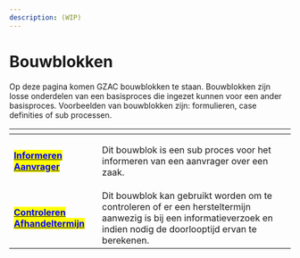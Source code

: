 ```yaml
---
description: (WIP)
---
```


# Bouwblokken

Op deze pagina komen GZAC bouwblokken te staan. Bouwblokken zijn losse onderdelen van een basisproces die ingezet kunnen voor een ander basisproces. Voorbeelden van bouwblokken zijn: formulieren, case definities of sub processen.

<table data-view="cards"><thead><tr><th></th><th></th><th></th></tr></thead><tbody><tr><td><a href="https://github.com/generiekzaakafhandelcomponent/Bouwblokken/tree/main/informeren-aanvrager"><mark style="color:blue;"><strong>Informeren Aanvrager</strong></mark></a></td><td><p></p><p>Dit bouwblok is een sub proces voor het informeren van een aanvrager over een zaak. </p></td><td></td></tr><tr><td><a href="https://github.com/generiekzaakafhandelcomponent/Bouwblokken/tree/main/controleren-afhandeltermijn"><mark style="color:blue;"><strong>Controleren Afhandeltermijn</strong></mark></a></td><td>Dit bouwblok kan gebruikt worden om te controleren of er een hersteltermijn aanwezig is bij een informatieverzoek en indien nodig de doorlooptijd ervan te berekenen.</td><td></td></tr></tbody></table>

